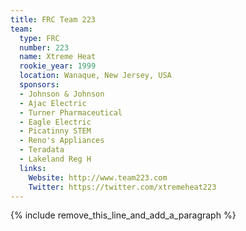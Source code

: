 ```yaml
---
title: FRC Team 223
team:
  type: FRC
  number: 223
  name: Xtreme Heat
  rookie_year: 1999
  location: Wanaque, New Jersey, USA
  sponsors:
  - Johnson & Johnson
  - Ajac Electric
  - Turner Pharmaceutical
  - Eagle Electric
  - Picatinny STEM
  - Reno's Appliances
  - Teradata
  - Lakeland Reg H
  links:
    Website: http://www.team223.com
    Twitter: https://twitter.com/xtremeheat223
---
```


{% include remove_this_line_and_add_a_paragraph %}